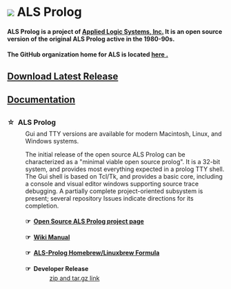 ---
---
<H1><img src="https://avatars2.githubusercontent.com/u/15176335?v=3">
ALS Prolog </H1>
<h4>ALS Prolog is a project of <a href="https://applied-logic-systems.com">Applied Logic Systems, Inc.</a>  It is an open source version of the original ALS Prolog active in the 1980-90s.</h4>
<h4>The <!-- ALS GitHub web page is <a href="https://appliedlogicsystems.github.io">here</a> and 
the--> GitHub organization home for ALS is located
<a href="https://github.com/AppliedLogicSystems">here .</a>

<h2><a href="https://github.com/AppliedLogicSystems/ALSProlog/releases/latest">Download Latest Release</a><h2>

<h2><a href="/docs/">Documentation</a><h2>

<h3>&#x2606;&nbsp;&nbsp;ALS Prolog</h3>
<div style="margin-left:3em;margin-top:-0.6em;">
Gui and TTY versions are available for modern Macintosh, Linux, and Windows systems.</div>
<div style="margin-left:3em;margin-top:1em;">
The initial release of the open source ALS Prolog can be characterized as a "minimal viable open source prolog".  It is a 32-bit system, and provides most everything expected in a prolog TTY shell.  The Gui shell is based on Tcl/Tk, and provides a basic core, including a console and visual editor windows supporting source trace debugging.  A partially complete project-oriented subsystem is present; several repository Issues indicate directions for its completion.
</div>
<div style="margin-left:3em;">
<!-- <h4>&#x261E;&nbsp;&nbsp;<a href="https://appliedlogicsystems.github.io">ALS Prolog GitHub Web page</a></h4> -->

<h4>&#x261E;&nbsp;&nbsp;<a href="https://github.com/AppliedLogicSystems/ALSProlog">Open Source ALS Prolog project page</a></h4>

<h4>&#x261E;&nbsp;&nbsp;<a href="https://github.com/AppliedLogicSystems/ALSProlog/wiki">Wiki Manual</a></h4>

<h4>&#x261E;&nbsp;&nbsp;<a href="https://github.com/AppliedLogicSystems/homebrew-als-prolog">ALS-Prolog Homebrew/Linuxbrew Formula</a></h4>

<h4>&#x261E;&nbsp;&nbsp;Developer Release</h4>
<div style="margin-left:4em;margin-top:-1em;">
<a href="https://github.com/AppliedLogicSystems/ALSProlog/releases/latest">zip and tar.gz link</a>
</div>

<!--
<h4>&#x261E;&nbsp;&nbsp;Full Package Release</h4>
<div style="margin-left:4em;margin-top:-1em;">
linux link    
<br>
mac link
<br>
win32 link
</div>
-->


</div>

